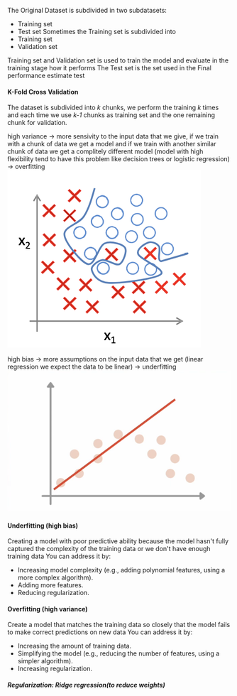 The Original Dataset is subdivided in two subdatasets:
- Training set
- Test set
Sometimes the Training set is subdivided into
- Training set
- Validation set

Training set and Validation set is used to train the model and evaluate in the training stage how it performs
The Test set is the set used in the Final performance estimate test

#### K-Fold Cross Validation
The dataset is subdivided into *k* chunks, we perform the training *k* times and each time we use *k-1* chunks as training set and the one remaining chunk for validation.


high variance -> more sensivity to the input data that we give, if we train with a chunk of data we get a model and if we train with another similar chunk of data we get a complitely different model (model with high flexibility tend to have this problem like decision trees or logistic regression) -> overfitting
![](Images/Logistic%20regression%20variance.png)


high bias -> more assumptions on the input data that we get (linear regression we expect the data to be linear) -> underfitting
![](Images/Linear%20Regression%20bias.png)


#### Underfitting (high bias)
Creating a model with poor predictive ability because the model hasn't fully captured the complexity of the training data or we don't have enough training data
You can address it by:
- Increasing model complexity (e.g., adding polynomial features, using a more complex algorithm).
- Adding more features.
- Reducing regularization.
#### Overfitting (high variance)
Create a model that matches the training data so closely that the model fails to make correct predictions on new data
You can address it by:
- Increasing the amount of training data.
- Simplifying the model (e.g., reducing the number of features, using a simpler algorithm).
- Increasing regularization.
##### Regularization: Ridge regression(to reduce weights)